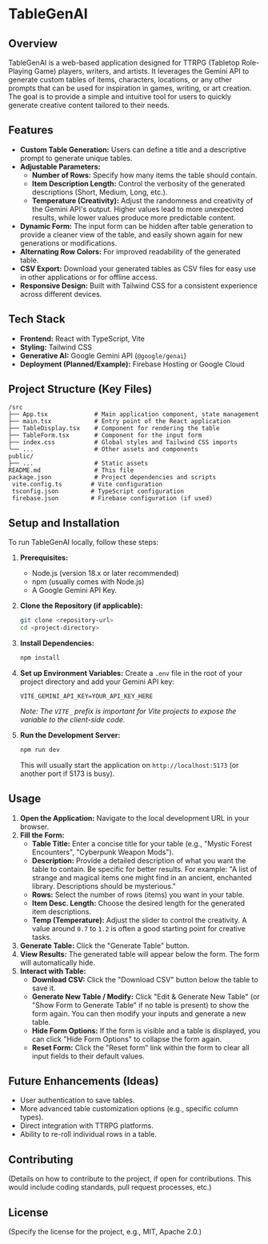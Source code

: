 # TableGenAI

## Overview

TableGenAI is a web-based application designed for TTRPG (Tabletop Role-Playing Game) players, writers, and artists. It leverages the Gemini API to generate custom tables of items, characters, locations, or any other prompts that can be used for inspiration in games, writing, or art creation. The goal is to provide a simple and intuitive tool for users to quickly generate creative content tailored to their needs.

## Features

*   **Custom Table Generation:** Users can define a title and a descriptive prompt to generate unique tables.
*   **Adjustable Parameters:**
    *   **Number of Rows:** Specify how many items the table should contain.
    *   **Item Description Length:** Control the verbosity of the generated descriptions (Short, Medium, Long, etc.).
    *   **Temperature (Creativity):** Adjust the randomness and creativity of the Gemini API's output. Higher values lead to more unexpected results, while lower values produce more predictable content.
*   **Dynamic Form:** The input form can be hidden after table generation to provide a cleaner view of the table, and easily shown again for new generations or modifications.
*   **Alternating Row Colors:** For improved readability of the generated table.
*   **CSV Export:** Download your generated tables as CSV files for easy use in other applications or for offline access.
*   **Responsive Design:** Built with Tailwind CSS for a consistent experience across different devices.

## Tech Stack

*   **Frontend:** React with TypeScript, Vite
*   **Styling:** Tailwind CSS
*   **Generative AI:** Google Gemini API (`@google/genai`)
*   **Deployment (Planned/Example):** Firebase Hosting or Google Cloud

## Project Structure (Key Files)

```
/src
├── App.tsx             # Main application component, state management
├── main.tsx            # Entry point of the React application
├── TableDisplay.tsx    # Component for rendering the table
├── TableForm.tsx       # Component for the input form
├── index.css           # Global styles and Tailwind CSS imports
└── ...                 # Other assets and components
public/
├── ...                 # Static assets
README.md               # This file
package.json            # Project dependencies and scripts
 vite.config.ts        # Vite configuration
 tsconfig.json         # TypeScript configuration
 firebase.json         # Firebase configuration (if used)
```

## Setup and Installation

To run TableGenAI locally, follow these steps:

1.  **Prerequisites:**
    *   Node.js (version 18.x or later recommended)
    *   npm (usually comes with Node.js)
    *   A Google Gemini API Key.

2.  **Clone the Repository (if applicable):**
    ```bash
    git clone <repository-url>
    cd <project-directory>
    ```

3.  **Install Dependencies:**
    ```bash
    npm install
    ```

4.  **Set up Environment Variables:**
    Create a `.env` file in the root of your project directory and add your Gemini API key:
    ```env
    VITE_GEMINI_API_KEY=YOUR_API_KEY_HERE
    ```
    *Note: The `VITE_` prefix is important for Vite projects to expose the variable to the client-side code.*

5.  **Run the Development Server:**
    ```bash
    npm run dev
    ```
    This will usually start the application on `http://localhost:5173` (or another port if 5173 is busy).

## Usage

1.  **Open the Application:** Navigate to the local development URL in your browser.
2.  **Fill the Form:**
    *   **Table Title:** Enter a concise title for your table (e.g., "Mystic Forest Encounters", "Cyberpunk Weapon Mods").
    *   **Description:** Provide a detailed description of what you want the table to contain. Be specific for better results. For example: "A list of strange and magical items one might find in an ancient, enchanted library. Descriptions should be mysterious."
    *   **Rows:** Select the number of rows (items) you want in your table.
    *   **Item Desc. Length:** Choose the desired length for the generated item descriptions.
    *   **Temp (Temperature):** Adjust the slider to control the creativity. A value around `0.7` to `1.2` is often a good starting point for creative tasks.
3.  **Generate Table:** Click the "Generate Table" button.
4.  **View Results:** The generated table will appear below the form. The form will automatically hide.
5.  **Interact with Table:**
    *   **Download CSV:** Click the "Download CSV" button below the table to save it.
    *   **Generate New Table / Modify:** Click "Edit & Generate New Table" (or "Show Form to Generate Table" if no table is present) to show the form again. You can then modify your inputs and generate a new table.
    *   **Hide Form Options:** If the form is visible and a table is displayed, you can click "Hide Form Options" to collapse the form again.
    *   **Reset Form:** Click the "Reset form" link within the form to clear all input fields to their default values.

## Future Enhancements (Ideas)

*   User authentication to save tables.
*   More advanced table customization options (e.g., specific column types).
*   Direct integration with TTRPG platforms.
*   Ability to re-roll individual rows in a table.

## Contributing

(Details on how to contribute to the project, if open for contributions. This would include coding standards, pull request processes, etc.)

## License

(Specify the license for the project, e.g., MIT, Apache 2.0.)
